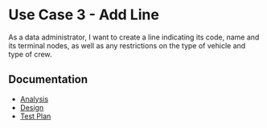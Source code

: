 # Use Case 3 - Add Line #

As a data administrator, I want to create a line indicating its code, name and its terminal nodes, as well as any restrictions on the type of vehicle and type of crew.

## Documentation

* [Analysis](AddLine-ANALYSIS.md)
* [Design](AddLine-DESIGN.md)
* [Test Plan](AddLine-TESTPLAN.md)